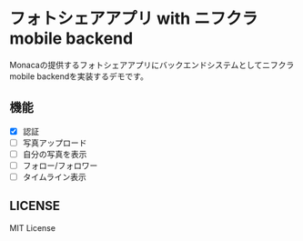 # フォトシェアアプリ with ニフクラ mobile backend

Monacaの提供するフォトシェアアプリにバックエンドシステムとしてニフクラ mobile backendを実装するデモです。

## 機能

- [x] 認証
- [ ] 写真アップロード
- [ ] 自分の写真を表示
- [ ] フォロー/フォロワー
- [ ] タイムライン表示

## LICENSE

MIT License
